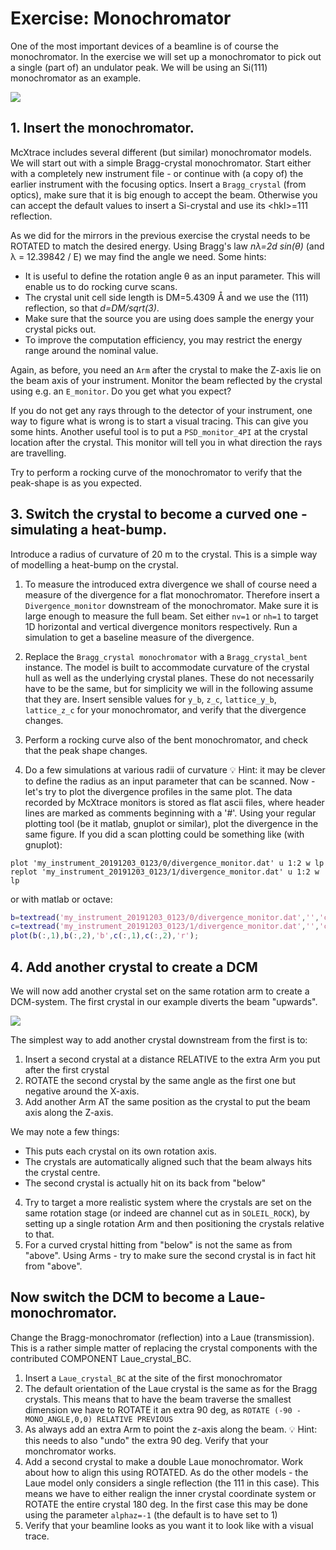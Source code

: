 # Exercise: Monochromator
One of the most important devices of a beamline is of course the monochromator.
In the exercise we will set up a monochromator to pick out a single (part of) an undulator peak.
We will be using an Si(111) monochromator as an example.

<img src="http://pd.chem.ucl.ac.uk/pdnn/inst2/singleb.gif">

## 1. Insert the monochromator.
McXtrace includes several different (but similar) monochromator models. We will start out with a simple Bragg-crystal monochromator.
Start either with a completely new instrument file - or continue with (a copy of) the earlier instrument with the focusing optics.
Insert a `Bragg_crystal` (from optics), make sure that it is big enough to accept the beam. Otherwise you can accept the default values to insert a Si-crystal and use its \<hkl\>=111 reflection.

As we did for the mirrors in the previous exercise the crystal needs to be ROTATED to match the desired energy. Using Bragg's law *n&lambda;=2d sin(&theta;)* (and &lambda; = 12.39842 / E) we may find the angle we need. Some hints:

- It is useful to define the rotation angle &theta; as an input parameter. This will enable us to do rocking curve scans.
- The crystal unit cell side length is DM=5.4309 Å and we use the (111) reflection, so that _d=DM/sqrt(3)_.
- Make sure that the source you are using does sample the energy your crystal picks out.
- To improve the computation efficiency, you may restrict the energy range around the nominal value.

Again, as before, you need an `Arm` after the crystal to make the Z-axis lie on the beam axis of your instrument. Monitor the beam reflected by the crystal using e.g. an `E_monitor`. Do you get what you expect?

If you do not get any rays through to the detector of your instrument, one way to figure what is wrong is to start a visual tracing. This can give you some hints. Another useful tool is to put a `PSD_monitor_4PI` at the crystal location after the crystal. This monitor will tell you in what direction the rays are travelling.

Try to perform a rocking curve of the monochromator to verify that the peak-shape is as you expected.

## 3. Switch the crystal to become a curved one - simulating a heat-bump.
Introduce a radius of curvature of 20 m to the crystal.
This is a simple way of modelling a heat-bump on the crystal.

1. To measure the introduced extra divergence we shall of course need a measure of the divergence for a flat monochromator. Therefore insert a `Divergence_monitor` downstream of the monochromator. Make sure it is large enough to measure the full beam. Set either `nv=1` or `nh=1` to target 1D horizontal and vertical divergence monitors respectively. Run a simulation to get a baseline measure of the divergence. 
 
2. Replace the `Bragg_crystal monochromator` with a `Bragg_crystal_bent` instance. The model is built to accommodate curvature of the crystal hull as well as the underlying crystal planes. These do not necessarily have to be the same, but for simplicity we will in the following assume that they are. Insert sensible values for `y_b`, `z_c`, `lattice_y_b`, `lattice_z_c` for your monochromator, and verify that the divergence changes.
3. Perform a rocking curve also of the bent monochromator, and check that the peak shape changes.

4. Do a few simulations at various radii of curvature
:bulb: Hint: it may be clever to define the radius as an input parameter that can be scanned. Now - let's try to plot the divergence profiles in the same plot. The data recorded by McXtrace monitors is stored as flat ascii files, where header lines are marked as comments beginning with a '#'. Using your regular plotting tool (be it matlab, gnuplot or similar), plot the divergence in the same figure.
If you did a scan plotting could be something like (with gnuplot):
```gnuplot
plot 'my_instrument_20191203_0123/0/divergence_monitor.dat' u 1:2 w lp
replot 'my_instrument_20191203_0123/1/divergence_monitor.dat' u 1:2 w lp
```
or with matlab or octave:
```matlab
b=textread('my_instrument_20191203_0123/0/divergence_monitor.dat','','commentstyle','shell');
c=textread('my_instrument_20191203_0123/1/divergence_monitor.dat','','commentstyle','shell');
plot(b(:,1),b(:,2),'b',c(:,1),c(:,2),'r');
```

## 4. Add another crystal to create a DCM
We will now add another crystal set on the same rotation arm to create a DCM-system.  The first crystal in our example diverts the beam "upwards". 

<img src="http://pd.chem.ucl.ac.uk/pdnn/inst2/doubleb.gif">

The simplest way to add another crystal downstream from the first is to:
1. Insert a second crystal at a distance RELATIVE to the extra Arm you put after the first crystal
2. ROTATE the second crystal by the same angle as the first one but negative around the X-axis.
3. Add another Arm AT the same position as the crystal to put the beam axis along the Z-axis.

We may note a few things:
- This puts each crystal on its own rotation axis.
- The crystals are automatically aligned such that the beam always hits the crystal centre.
- The second crystal is actually hit on its back from "below"

4. Try to target a more realistic system where the crystals are set on the same rotation stage (or indeed are channel cut as in `SOLEIL_ROCK`), by setting up a single rotation Arm and then positioning the crystals relative to that.
5. For a curved crystal hitting from "below" is not the same as from "above". Using Arms - try to make sure the second crystal is in fact hit from "above".

## Now switch the DCM to become a Laue-monochromator.
Change the Bragg-monochromator (reflection) into a Laue (transmission). This is a rather simple matter of replacing the crystal components with the contributed COMPONENT Laue_crystal_BC.

1. Insert a `Laue_crystal_BC` at the site of the first monochromator
2. The default orientation of the Laue crystal is the same as for the Bragg crystals. This means that to have the beam traverse the smallest dimension we have to ROTATE it an extra 90 deg, as `ROTATE (-90 -MONO_ANGLE,0,0) RELATIVE PREVIOUS`
3. As always add an extra Arm to point the z-axis along the beam. :bulb: Hint: this needs to also "undo" the extra 90 deg. Verify that your monchromator works.
4. Add a second crystal to make a double Laue monochromator. Work about how to align this using ROTATED. As do the other models - the Laue model only considers a single reflection (the 111 in this case). This means we have to either realign the inner crystal coordinate system or ROTATE the entire crystal 180 deg. In the first case this may be done using the parameter `alphaz=-1` (the default is to have set to 1)
5. Verify that your beamline looks as you want it to look like with a visual trace.

